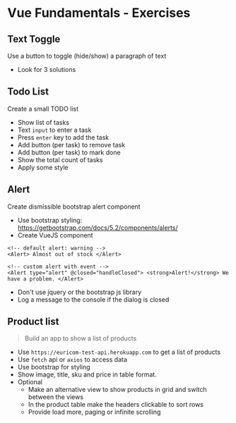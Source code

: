 # Vue Fundamentals - Exercises

## Text Toggle

Use a button to toggle (hide/show) a paragraph of text

- Look for 3 solutions

## Todo List

Create a small TODO list

- Show list of tasks
- Text `input` to enter a task
- Press `enter` key to add the task
- Add button (per task) to remove task
- Add button (per task) to mark done
- Show the total count of tasks
- Apply some style

## Alert

Create dismissible bootstrap alert component

- Use bootstrap styling:<br/>
  https://getbootstrap.com/docs/5.2/components/alerts/
- Create VueJS component

<!-- prettier-ignore -->

```vue
<!-- default alert: warning -->
<Alert> Almost out of stock </Alert>

<!-- custom alert with event -->
<Alert type="alert" @closed="handleClosed"> <strong>Alert!</strong> We have a problem. </Alert>
```

- Don't use jquery or the bootstrap js library
- Log a message to the console if the dialog is closed

## Product list

> Build an app to show a list of products

- Use `https://euricom-test-api.herokuapp.com` to get a list of products
- Use `fetch` api or `axios` to access data
- Use bootstrap for styling
- Show image, title, sku and price in table format.
- Optional
  - Make an alternative view to show products in grid and switch between the views
  - In the product table make the headers clickable to sort rows
  - Provide load more, paging or infinite scrolling
